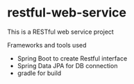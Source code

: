 # restful-web-service
This is a RESTful web service project 

Frameworks and tools used 
- Spring Boot to create Restful interface
- Spring Data JPA for DB connection
- gradle for build 
